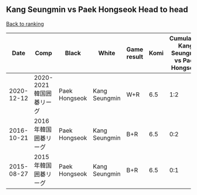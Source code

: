 ## Kang Seungmin vs Paek Hongseok Head to head

[Back to ranking](../../index.md)




| **Date** | **Comp** | **Black** | **White** | **Game result** | **Komi** | **Cumulative Kang Seungmin vs Paek Hongseok** | **Kang Seungmin streak** | **Paek Hongseok streak** | 
| --- | --- | --- | --- | --- | --- | --- | --- | --- |
| 2020-12-12 | 2020-2021韓国囲碁リーグ | Paek Hongseok | Kang Seungmin | W+R | 6.5 | 1:2 | 1 | 0 | 
| 2016-10-21 | 2016年韓国囲碁リーグ | Paek Hongseok | Kang Seungmin | B+R | 6.5 | 0:2 | 0 | 2 | 
| 2015-08-27 | 2015年韓国囲碁リーグ | Paek Hongseok | Kang Seungmin | B+R | 6.5 | 0:1 | 0 | 1 |




